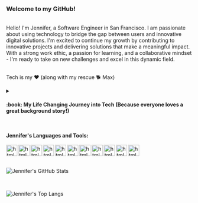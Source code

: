 ### Welcome to my GitHub!
<br>
Hello! I'm Jennifer, a Software Engineer in San Francisco. I am passionate about using technology to bridge the gap between users and innovative digital solutions. 
I'm excited to continue my growth by contributing to innovative projects and delivering solutions that make a meaningful impact. 
With a strong work ethic, a passion for learning, and a collaborative mindset - I'm ready to take on new challenges and excel in this dynamic field.<br>

<br>

Tech is my ❤️  (along with my rescue 🐕 Max)
<br>

<details>
<summary><h4>:book: My Life Changing Journey into Tech (Because everyone loves a great background story!)</h4></summary>
I transitioned into tech from a successful career in dentistry as a State of California Registered Dental Assistant. Working my way up through various roles in the dental practice, from back office clinical positions to front office administrative positions, I eventually achieved the top role as General Manager overseeing multiple locations for an oral surgery practice. Prior to that I 
managed my own incorporated small business. 

<br>While dentistry was a deeply fulfilling field where I enjoyed helping others, I felt a strong connection with data and its potential applications. During my dental career, I proactively used data to enhance my performance in various use cases. To further satisfy my curiosity, I successfully completed the Google Data Analytics Professional Certification.
 
This was when I decided to take a leap of faith, bet on myself, and make the transition into tech. 

During my research, I came across the APP partnership with Anita B and Intuit, which seemed like an incredible opportunity to combine my passion for technology with my eagerness to make a positive impact. I was so excited when I found out that out of hundreds of applicants, I was among the chosen few selected for this unique opportunity!

Throughout my software engineering apprenticeship at Intuit, I dedicated myself to learning and growing. I earned my full-stack Tech Degree (Javascript, React, Node, and SQL)  During my apprenticeship, I learned the value of applying best practices during sprints by refining my skills in software development, testing, and end-of-sprint code presentations. The experience reinforced the importance of my existing leadership experience in teamwork, effective communication, and adaptability in a fast-paced environment.

During my time at Intuit I was humbled to receive two awards: Customer Obsession and Courage. 

My tech journey has been one of continuous learning and growth. I work every day on expanding my skills in both front and back-end and embracing challenges as opportunities on my path to mastery.

Reflecting on my progress from a year ago to today, I am amazed at how far I've come. 

I'm excited to experience where my tech journey will lead me next! 
</details>
<br>    

**Jennifer's Languages and Tools:**
\
\
<img align="left" alt="html" width="30px" style="padding-right-10px;" src="https://cdn.jsdelivr.net/gh/devicons/devicon/icons/html5/html5-original.svg" />
<img align="left" alt="html" width="30px" style="padding-right-10px;" src="https://cdn.jsdelivr.net/gh/devicons/devicon/icons/css3/css3-original.svg" />
<img align="left" alt="html" width="30px" style="padding-right-10px;" src="https://cdn.jsdelivr.net/gh/devicons/devicon/icons/javascript/javascript-original.svg" />
<img align="left" alt="html" width="30px" style="padding-right-10px;" src="https://cdn.jsdelivr.net/gh/devicons/devicon/icons/react/react-original.svg" />
<img align="left" alt="html" width="30px" style="padding-right-10px;" src="https://cdn.jsdelivr.net/gh/devicons/devicon/icons/bootstrap/bootstrap-original.svg" />
<img align="left" alt="html" width="30px" style="padding-right-10px;" src="https://cdn.jsdelivr.net/gh/devicons/devicon/icons/nodejs/nodejs-original-wordmark.svg" />
<img align="left" alt="html" width="30px" style="padding-right-10px;" src="https://cdn.jsdelivr.net/gh/devicons/devicon/icons/npm/npm-original-wordmark.svg" />
<img align="left" alt="html" width="30px" style="padding-right-10px;" src="https://cdn.jsdelivr.net/gh/devicons/devicon/icons/vscode/vscode-original.svg" />
<img align="left" alt="html" width="30px" style="padding-right-10px;" src="https://cdn.jsdelivr.net/gh/devicons/devicon/icons/github/github-original.svg" />
<img align="left" alt="html" width="30px" style="padding-right-10px;" src="https://cdn.jsdelivr.net/gh/devicons/devicon/icons/jest/jest-plain.svg" />
<img align="left" alt="html" width="30px" style="padding-right-10px;" src="https://cdn.jsdelivr.net/gh/devicons/devicon/icons/canva/canva-original.svg" />
<br>


<br>



<!---📊 **My Personal Github Stats - because data is everything**--->
![Jennifer's GitHub Stats](https://github-readme-stats.vercel.app/api?username=jcptrevillian&rank_icon=github&theme=transparent&hide=stars,issues) 
<!---![Jennifer's GitHub stats](https://github-readme-stats.vercel.app/api?username=jcptrevillian&theme=dark&show_icons=true)--->

<br>


<!---💻 **Jennifer's Top Languages**--->
![Jennifer's Top Langs](https://github-readme-stats.vercel.app/api/top-langs/?username=jcptrevillian&layout=donut-vertical)
<!---![Top Langs](https://github-readme-stats.vercel.app/api/top-langs/?username=jcptrevillian&hide_progress=true)--->
<!---![Top Langs](https://github-readme-stats.vercel.app/api/top-langs/?username=jcptrevillian&langs_count=8)--->







